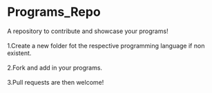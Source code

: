 # Programs_Repo
A repository to contribute and showcase your programs!
<br><br>
1.Create a new folder fot the respective programming language if non existent.
<br><br>
2.Fork and add in your programs.
<br><br>
3.Pull requests are then welcome!

